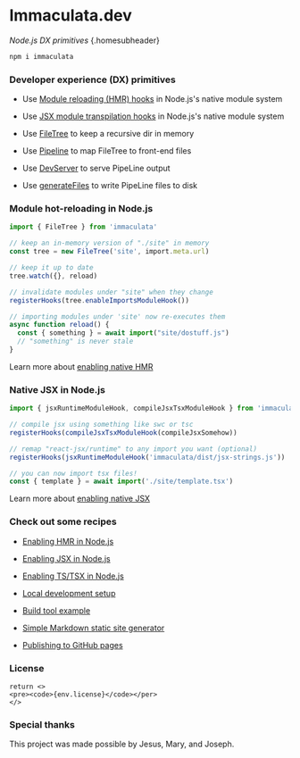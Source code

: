 # Immaculata.dev

*Node.js DX primitives* {.homesubheader}

```bash
npm i immaculata
```

### Developer experience (DX) primitives

* Use [Module reloading (HMR) hooks](#module-hot-reloading-in-nodejs) in Node.js's native module system

* Use [JSX module transpilation hooks](#native-jsx-in-nodejs) in Node.js's native module system

* Use [FileTree](api/filetree.md#filetree) to keep a recursive dir in memory

* Use [Pipeline](api/pipeline.md#pipeline) to map FileTree to front-end files

* Use [DevServer](api/dev-server.md#devserver) to serve PipeLine output

* Use [generateFiles](api/generate-files.md#generatefiles) to write PipeLine files to disk

### Module hot-reloading in Node.js

```ts
import { FileTree } from 'immaculata'

// keep an in-memory version of "./site" in memory
const tree = new FileTree('site', import.meta.url)

// keep it up to date
tree.watch({}, reload)

// invalidate modules under "site" when they change
registerHooks(tree.enableImportsModuleHook())

// importing modules under 'site' now re-executes them
async function reload() {
  const { something } = await import("site/dostuff.js")
  // "something" is never stale
}
```

Learn more about [enabling native HMR](guides/enabling-hmr.md#enabling-hmr-in-nodejs)

### Native JSX in Node.js

```ts
import { jsxRuntimeModuleHook, compileJsxTsxModuleHook } from 'immaculata'

// compile jsx using something like swc or tsc
registerHooks(compileJsxTsxModuleHook(compileJsxSomehow))

// remap "react-jsx/runtime" to any import you want (optional)
registerHooks(jsxRuntimeModuleHook('immaculata/dist/jsx-strings.js'))

// you can now import tsx files!
const { template } = await import('./site/template.tsx')
```

Learn more about [enabling native JSX](guides/enabling-jsx.md#enabling-jsx-in-nodejs)

### Check out some recipes

* [Enabling HMR in Node.js](guides/enabling-hmr.md#enabling-hmr-in-nodejs)

* [Enabling JSX in Node.js](guides/enabling-jsx.md#enabling-jsx-in-nodejs)

* [Enabling TS/TSX in Node.js](guides/enabling-ts.md#enabling-tsx-in-nodejs)

* [Local development setup](guides/local-dev-setup.md#local-developer-setup)

* [Build tool example](guides/simple-build-tool.md#simple-build-tool)

* [Simple Markdown static site generator](guides/simple-md-ssg.md#simple-md-ssg)

* [Publishing to GitHub pages](guides/using-gh-pages.md#publishing-to-gh-pages)

### License

``` tsx eval
return <>
<pre><code>{env.license}</code></per>
</>
```

### Special thanks

This project was made possible by Jesus, Mary, and Joseph.
